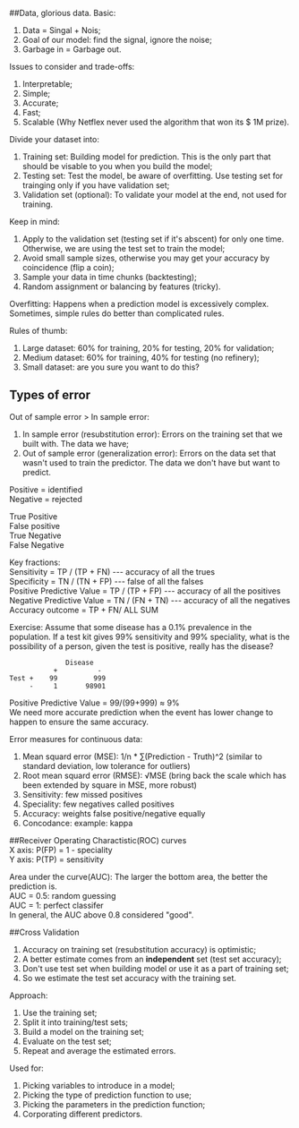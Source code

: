 ##Data, glorious data. 
Basic:  
1. Data = Singal + Nois;  
2. Goal of our model: find the signal, ignore the noise;  
3. Garbage in = Garbage out.

Issues to consider and trade-offs:  
1. Interpretable;  
2. Simple;  
3. Accurate;  
4. Fast;  
5. Scalable (Why Netflex never used the algorithm that won its $ 1M prize).

Divide your dataset into:  
1. Training set: Building model for prediction. This is the only part that should be visable to you when you build the model;  
2. Testing set: Test the model, be aware of overfitting. Use testing set for trainging only if you have validation set;  
3. Validation set (optional): To validate your model at the end, not used for training.  

Keep in mind:  
1. Apply to the validation set (testing set if it's abscent) for only one time. Otherwise, we are using the test set to train the model;  
2. Avoid small sample sizes, otherwise you may get your accuracy by coincidence (flip a coin);  
3. Sample your data in time chunks (backtesting);  
4. Random assignment or balancing by features (tricky).  

Overfitting: Happens when a prediction model is excessively complex. Sometimes, simple rules do better than complicated rules.

Rules of thumb:  
1. Large dataset: 60% for training, 20% for testing, 20% for validation;  
2. Medium dataset: 60% for training, 40% for testing (no refinery);  
3. Small dataset: are you sure you want to do this?  


## Types of error

Out of sample error > In sample error:  
1. In sample error (resubstitution error): Errors on the training set that we built with. The data we have;  
2. Out of sample error (generalization error): Errors on the data set that wasn't used to train the predictor. The data we don't have but want to predict. 

Positive = identified  
Negative = rejected

True Positive  
False positive  
True Negative  
False Negative

Key fractions:  
Sensitivity = TP / (TP + FN) --- accuracy of all the trues  
Specificity = TN / (TN + FP) --- false of all the falses  
Positive Predictive Value = TP / (TP + FP) --- accuracy of all the positives    
Negative Predictive Value = TN / (FN + TN) --- accuracy of all the negatives   
Accuracy outcome = TP + FN/ ALL SUM  

Exercise: Assume that some disease has a 0.1% prevalence in the population. If a test kit gives 99% sensitivity and 99% speciality, what is the possibility of a person, given the test is positive, really has the disease?  
```  
              Disease
           +          -
Test +    99         999
     -     1       98901
```
Positive Predictive Value = 99/(99+999) ≈ 9%  
We need more accurate prediction when the event has lower change to happen to ensure the same accuracy.

Error measures for continuous data:  
1. Mean squard error (MSE): 1/n * ∑(Prediction - Truth)^2 (similar to standard deviation, low tolerance for outliers)  
2. Root mean squard error (RMSE): √MSE  (bring back the scale which has been extended by square in MSE, more robust)  
3. Sensitivity: few missed positives
4. Speciality: few negatives called positives
5. Accuracy:  weights false positive/negative equally
6. Concodance: example: kappa

##Receiver Operating Charactistic(ROC) curves  
X axis: P(FP) = 1 - speciality    
Y axis: P(TP) = sensitivity  

Area under the curve(AUC): The larger the bottom area, the better the prediction is.  
AUC = 0.5: random guessing  
AUC = 1:   perfect classifer  
In general, the AUC above 0.8 considered "good".  

##Cross Validation  
1. Accuracy on training set (resubstitution accuracy) is optimistic;  
2. A better estimate comes from an __independent__ set (test set accuracy);  
3. Don't use test set when building model or use it as a part of training set;  
4. So we estimate the test set accuracy with the training set.  

Approach:  
1. Use the training set;  
2. Split it into training/test sets;  
3. Build a model on the training set;  
4. Evaluate on the test set;  
5. Repeat and average the estimated errors.  

Used for:  
1. Picking variables to introduce in a model;  
2. Picking the type of prediction function to use;  
3. Picking the parameters in the prediction function;  
4. Corporating different predictors.  







